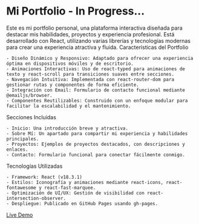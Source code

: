 # Mi Portfolio - In Progress...

Este es mi portfolio personal, una plataforma interactiva diseñada para destacar mis habilidades, proyectos y experiencia profesional. Está desarrollado con React, utilizando varias librerías y tecnologías modernas para crear una experiencia atractiva y fluida.
Características del Portfolio

    - Diseño Dinámico y Responsivo: Adaptado para ofrecer una experiencia óptima en dispositivos móviles y de escritorio.
    - Animaciones Interactivas: Uso de react-typed para animaciones de texto y react-scroll para transiciones suaves entre secciones.
    - Navegación Intuitiva: Implementada con react-router-dom para gestionar rutas y componentes de forma eficiente.
    - Integración con Email: Formulario de contacto funcional mediante @emailjs/browser.
    - Componentes Reutilizables: Construido con un enfoque modular para facilitar la escalabilidad y el mantenimiento.

Secciones Incluidas

    - Inicio: Una introducción breve y atractiva.
    - Sobre Mí: Un apartado para compartir mi experiencia y habilidades principales.
    - Proyectos: Ejemplos de proyectos destacados, con descripciones y enlaces.
    - Contacto: Formulario funcional para conectar fácilmente conmigo.

Tecnologías Utilizadas

    - Framework: React (v18.3.1)
    - Estilos: Iconografía y animaciones mediante react-icons, react-fontawesome y react-fast-marquee.
    - Optimización de UI/UX: Gestión de visibilidad con react-intersection-observer.
    - Despliegue: Publicado en GitHub Pages usando gh-pages.


[Live Demo](https://gemmaordax.github.io/portfolio)
